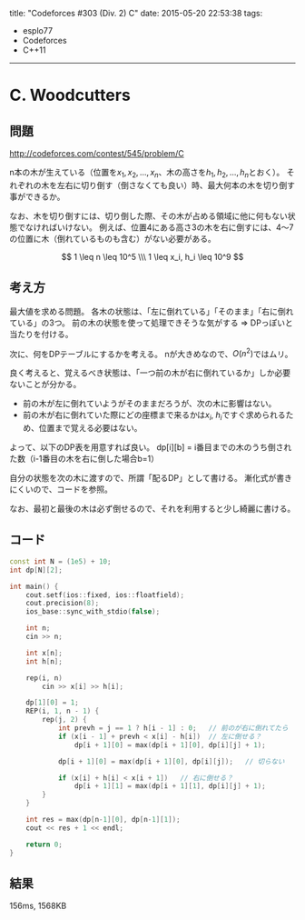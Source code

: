 title: "Codeforces #303 (Div. 2) C"
date: 2015-05-20 22:53:38
tags:
- esplo77
- Codeforces
- C++11
---


# C. Woodcutters

## 問題

<http://codeforces.com/contest/545/problem/C>

n本の木が生えている（位置を$x_1, x_2, ..., x_n$、木の高さを$h_1, h_2, ..., h_n$とおく）。
それぞれの木を左右に切り倒す（倒さなくても良い）時、最大何本の木を切り倒す事ができるか。

なお、木を切り倒すには、切り倒した際、その木が占める領域に他に何もない状態でなければいけない。
例えば、位置4にある高さ3の木を右に倒すには、4～7の位置に木（倒れているものも含む）がない必要がある。

$$
1 \leq n \leq 10^5 \\\
1 \leq x_i, h_i \leq 10^9
$$

## 考え方

最大値を求める問題。
各木の状態は、「左に倒れている」「そのまま」「右に倒れている」の3つ。
前の木の状態を使って処理できそうな気がする => DPっぽいと当たりを付ける。

次に、何をDPテーブルにするかを考える。
nが大きめなので、$O(n^2)$ではムリ。

良く考えると、覚えるべき状態は、「一つ前の木が右に倒れているか」しか必要ないことが分かる。

* 前の木が左に倒れていようがそのままだろうが、次の木に影響はない。
* 前の木が右に倒れていた際にどの座標まで来るかは$x_i$, $h_i$ですぐ求められるため、位置まで覚える必要はない。

よって、以下のDP表を用意すれば良い。
dp[i][b] = i番目までの木のうち倒された数（i-1番目の木を右に倒した場合b=1）

自分の状態を次の木に渡すので、所謂「配るDP」として書ける。
漸化式が書きにくいので、コードを参照。

なお、最初と最後の木は必ず倒せるので、それを利用すると少し綺麗に書ける。

## コード

```C++
const int N = (1e5) + 10;
int dp[N][2];

int main() {
    cout.setf(ios::fixed, ios::floatfield);
    cout.precision(8);
    ios_base::sync_with_stdio(false);

    int n;
    cin >> n;

    int x[n];
    int h[n];

    rep(i, n)
        cin >> x[i] >> h[i];

    dp[1][0] = 1;
    REP(i, 1, n - 1) {
        rep(j, 2) {
            int prevh = j == 1 ? h[i - 1] : 0;   // 前のが右に倒れてたら
            if (x[i - 1] + prevh < x[i] - h[i])  // 左に倒せる？
                dp[i + 1][0] = max(dp[i + 1][0], dp[i][j] + 1);

            dp[i + 1][0] = max(dp[i + 1][0], dp[i][j]);   // 切らない

            if (x[i] + h[i] < x[i + 1])   // 右に倒せる？
                dp[i + 1][1] = max(dp[i + 1][1], dp[i][j] + 1);
        }
    }

    int res = max(dp[n-1][0], dp[n-1][1]);
    cout << res + 1 << endl;

    return 0;
}
```

## 結果
156ms, 1568KB




